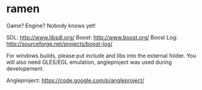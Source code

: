ramen
=====

Game? Engine? Nobody knows yet!

SDL: http://www.libsdl.org/
Boost: http://www.boost.org/
Boost Log: http://sourceforge.net/projects/boost-log/

For windows builds, please put include and libs into the external folder.
You will also need GLES/EGL emulation, angleproject was used during developement.

Angleproject: https://code.google.com/p/angleproject/
